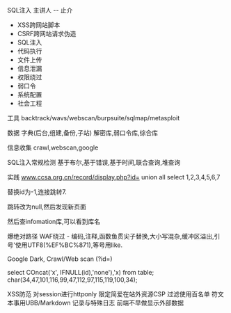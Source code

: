 SQL注入 主讲人 -- 止介

+ XSS跨网站脚本
+ CSRF跨网站请求伪造
+ SQL注入
+ 代码执行
+ 文件上传
+ 信息泄漏
+ 权限绕过
+ 弱口令
+ 系统配置
+ 社会工程

工具
backtrack/wavs/webscan/burpsuite/sqlmap/metasploit

数据
字典(后台,组建,备份,子站)
解密库,弱口令库,综合库

信息收集
crawl,webscan,google

SQL注入常规检测
基于布尔,基于错误,基于时间,联合查询,堆查询

实践
www.ccsa.org.cn/record/display.php?id= union all select 1,2,3,4,5,6,7

替换id为-1,连接跳转7.

跳转改为null,然后发现新页面

然后查infomation库,可以看到库名

爆绝对路径
WAF绕过 - 编码,注释,函数鱼贯尖子替换,大小写混杂,缓冲区溢出,引号'使用UTF8(%EF%BC%871),等号用like.

Google Dark, Crawl/Web scan
(?id=)


select COncat('x', IFNULL(id),'none'),'x) from table;
char(34,47,101,116,99,47,112,97,115,119,100,34);

XSS防范
对session进行httponly
限定简爱在站外资源CSP
过滤使用百名单
符文本事用UBB/Markdown
记录与特殊日志
前端不早做显示外部数据

